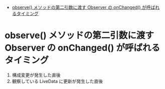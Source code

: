 <!-- TOC START min:1 max:3 link:true asterisk:false update:true -->
- [observe() メソッドの第二引数に渡す Observer の onChanged() が呼ばれるタイミング](#observe-メソッドの第二引数に渡す-observer-の-onchanged-が呼ばれるタイミング)
<!-- TOC END -->


# observe() メソッドの第二引数に渡す Observer の onChanged() が呼ばれるタイミング

1. 構成変更が発生した直後
2. 観察している LiveData に更新が発生した直後

